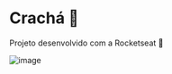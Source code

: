 # Crachá :rocket:
Projeto desenvolvido com a Rocketseat :rocket:


![image](https://user-images.githubusercontent.com/91853449/168179801-637f453f-cbea-4024-885f-07e6e17d418d.png)

